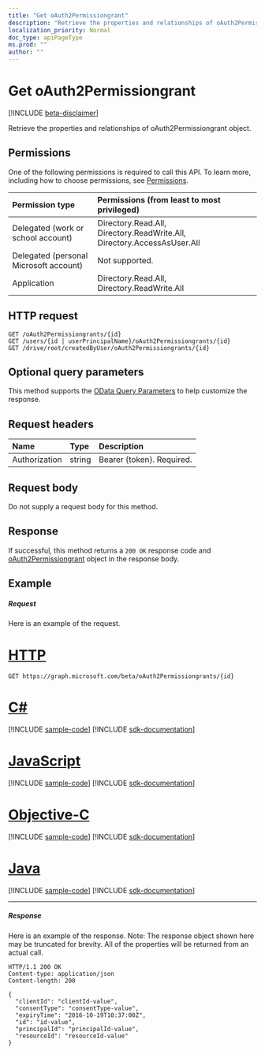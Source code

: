 ```yaml
---
title: "Get oAuth2Permissiongrant"
description: "Retrieve the properties and relationships of oAuth2Permissiongrant object."
localization_priority: Normal
doc_type: apiPageType
ms.prod: ""
author: ""
---
```


# Get oAuth2Permissiongrant

[!INCLUDE [beta-disclaimer](../../includes/beta-disclaimer.md)]

Retrieve the properties and relationships of oAuth2Permissiongrant object.

## Permissions
One of the following permissions is required to call this API. To learn more, including how to choose permissions, see [Permissions](/graph/permissions-reference).


|Permission type      | Permissions (from least to most privileged)              |
|:--------------------|:---------------------------------------------------------|
|Delegated (work or school account) | Directory.Read.All, Directory.ReadWrite.All, Directory.AccessAsUser.All    |
|Delegated (personal Microsoft account) | Not supported.    |
|Application | Directory.Read.All, Directory.ReadWrite.All |

## HTTP request
<!-- { "blockType": "ignored" } -->
```http
GET /oAuth2Permissiongrants/{id}
GET /users/{id | userPrincipalName}/oAuth2Permissiongrants/{id}
GET /drive/root/createdByUser/oAuth2Permissiongrants/{id}
```
## Optional query parameters
This method supports the [OData Query Parameters](https://developer.microsoft.com/graph/docs/concepts/query_parameters) to help customize the response.

## Request headers
| Name       | Type | Description|
|:-----------|:------|:----------|
| Authorization  | string  | Bearer {token}. Required. |

## Request body
Do not supply a request body for this method.

## Response

If successful, this method returns a `200 OK` response code and [oAuth2Permissiongrant](../resources/oauth2permissiongrant.md) object in the response body.
## Example
##### Request
Here is an example of the request.

# [HTTP](#tab/http)
<!-- {
  "blockType": "request",
  "name": "get_oAuth2Permissiongrant"
}-->
```http
GET https://graph.microsoft.com/beta/oAuth2Permissiongrants/{id}
```
# [C#](#tab/csharp)
[!INCLUDE [sample-code](../includes/snippets/csharp/get-oauth2permissiongrant-csharp-snippets.md)]
[!INCLUDE [sdk-documentation](../includes/snippets/snippets-sdk-documentation-link.md)]

# [JavaScript](#tab/javascript)
[!INCLUDE [sample-code](../includes/snippets/javascript/get-oauth2permissiongrant-javascript-snippets.md)]
[!INCLUDE [sdk-documentation](../includes/snippets/snippets-sdk-documentation-link.md)]

# [Objective-C](#tab/objc)
[!INCLUDE [sample-code](../includes/snippets/objc/get-oauth2permissiongrant-objc-snippets.md)]
[!INCLUDE [sdk-documentation](../includes/snippets/snippets-sdk-documentation-link.md)]

# [Java](#tab/java)
[!INCLUDE [sample-code](../includes/snippets/java/get-oauth2permissiongrant-java-snippets.md)]
[!INCLUDE [sdk-documentation](../includes/snippets/snippets-sdk-documentation-link.md)]

---

##### Response
Here is an example of the response. Note: The response object shown here may be truncated for brevity. All of the properties will be returned from an actual call.
<!-- {
  "blockType": "response",
  "truncated": true,
  "@odata.type": "microsoft.graph.oAuth2PermissionGrant"
} -->
```http
HTTP/1.1 200 OK
Content-type: application/json
Content-length: 200

{
  "clientId": "clientId-value",
  "consentType": "consentType-value",
  "expiryTime": "2016-10-19T10:37:00Z",
  "id": "id-value",
  "principalId": "principalId-value",
  "resourceId": "resourceId-value"
}
```

<!-- uuid: 8fcb5dbc-d5aa-4681-8e31-b001d5168d79
2015-10-25 14:57:30 UTC -->
<!--
{
  "type": "#page.annotation",
  "description": "Get oAuth2Permissiongrant",
  "keywords": "",
  "section": "documentation",
  "tocPath": "",
  "suppressions": [
  ]
}
-->
